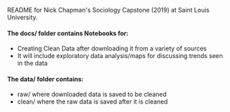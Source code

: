 README for Nick Chapman's Sociology Capstone (2019) at Saint Louis University.

#### The docs/ folder contains Notebooks for:
* Creating Clean Data after downloading it from a variety  of sources
* It will include exploratory data analysis/maps for discussing trends seen in the data

#### The data/ folder contains:
* raw/ where downloaded data is saved to be cleaned
* clean/ where the raw data is saved after it is cleaned